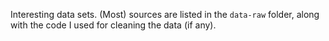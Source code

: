 Interesting data sets. (Most) sources are listed in the `data-raw` folder, along with the code I used for cleaning the data (if any).
